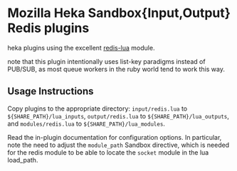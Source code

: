 Mozilla Heka Sandbox{Input,Output} Redis plugins
================================================

heka plugins using the excellent [redis-lua](https://github.com/nrk/redis-lua) module.

note that this plugin intentionally uses list-key paradigms instead of PUB/SUB,
as most queue workers in the ruby world tend to work this way.

Usage Instructions
------------------
Copy plugins to the appropriate directory: `input/redis.lua` to `${SHARE_PATH}/lua_inputs`,
`output/redis.lua` to `${SHARE_PATH}/lua_outputs`, and `modules/redis.lua` to 
`${SHARE_PATH}/lua_modules`. 

Read the in-plugin documentation for configuration options. In particular, note the need
to adjust the `module_path` Sandbox directive, which is needed for the redis module to be
able to locate the `socket` module in the lua load_path.
